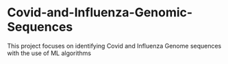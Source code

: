 # Covid-and-Influenza-Genomic-Sequences
This project focuses on identifying Covid and Influenza Genome sequences with the use of ML algorithms
